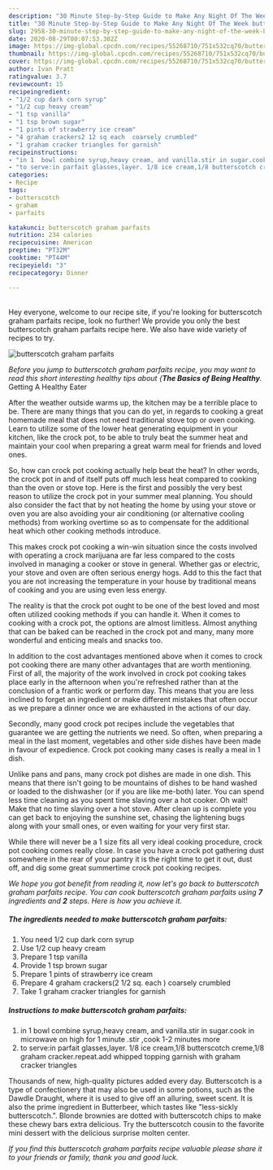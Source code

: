 ```yaml
---
description: "30 Minute Step-by-Step Guide to Make Any Night Of The Week butterscotch graham parfaits"
title: "30 Minute Step-by-Step Guide to Make Any Night Of The Week butterscotch graham parfaits"
slug: 2958-30-minute-step-by-step-guide-to-make-any-night-of-the-week-butterscotch-graham-parfaits
date: 2020-08-29T00:07:53.302Z
image: https://img-global.cpcdn.com/recipes/55268710/751x532cq70/butterscotch-graham-parfaits-recipe-main-photo.jpg
thumbnail: https://img-global.cpcdn.com/recipes/55268710/751x532cq70/butterscotch-graham-parfaits-recipe-main-photo.jpg
cover: https://img-global.cpcdn.com/recipes/55268710/751x532cq70/butterscotch-graham-parfaits-recipe-main-photo.jpg
author: Ivan Pratt
ratingvalue: 3.7
reviewcount: 15
recipeingredient:
- "1/2 cup dark corn syrup"
- "1/2 cup heavy cream"
- "1 tsp vanilla"
- "1 tsp brown sugar"
- "1 pints of strawberry ice cream"
- "4 graham crackers2 12 sq each  coarsely crumbled"
- "1 graham cracker triangles for garnish"
recipeinstructions:
- "in 1  bowl combine syrup,heavy cream, and vanilla.stir in sugar.cook in microwave on high for 1 minute .stir ,cook 1-2 minutes more"
- "to serve:in parfait glasses,layer. 1/8 ice cream,1/8 butterscotch creme,1/8 graham cracker.repeat.add whipped topping garnish with graham cracker triangles"
categories:
- Recipe
tags:
- butterscotch
- graham
- parfaits

katakunci: butterscotch graham parfaits 
nutrition: 234 calories
recipecuisine: American
preptime: "PT32M"
cooktime: "PT44M"
recipeyield: "3"
recipecategory: Dinner

---
```

<br>
Hey everyone, welcome to our recipe site, if you're looking for butterscotch graham parfaits recipe, look no further! We provide you only the best butterscotch graham parfaits recipe here. We also have wide variety of recipes to try.
<br>


![butterscotch graham parfaits](https://img-global.cpcdn.com/recipes/55268710/751x532cq70/butterscotch-graham-parfaits-recipe-main-photo.jpg)

<i>Before you jump to butterscotch graham parfaits recipe, you may want to read this short interesting healthy tips about {<strong>The Basics of Being Healthy</strong>.</i>
Getting A Healthy Eater


After the weather outside warms up, the kitchen may be a terrible place to be. There are many things that you can do yet, in regards to cooking a great homemade meal that does not need traditional stove top or oven cooking. Learn to utilize some of the lower heat generating equipment in your kitchen, like the crock pot, to be able to truly beat the summer heat and maintain your cool when preparing a great warm meal for friends and loved ones.

So, how can crock pot cooking actually help beat the heat? In other words, the crock pot in and of itself puts off much less heat compared to cooking than the oven or stove top. Here is the first and possibly the very best reason to utilize the crock pot in your summer meal planning. You should also consider the fact that by not heating the home by using your stove or oven you are also avoiding your air conditioning (or alternative cooling methods) from working overtime so as to compensate for the additional heat which other cooking methods introduce.

This makes crock pot cooking a win-win situation since the costs involved with operating a crock marijuana are far less compared to the costs involved in managing a cooker or stove in general. Whether gas or electric, your stove and oven are often serious energy hogs. Add to this the fact that you are not increasing the temperature in your house by traditional means of cooking and you are using even less energy.

 The reality is that the crock pot ought to be one of the best loved and most often utilized cooking methods if you can handle it. When it comes to cooking with a crock pot, the options are almost limitless.  Almost anything that can be baked can be reached in the crock pot and many, many more wonderful and enticing meals and snacks too.



In addition to the cost advantages mentioned above when it comes to crock pot cooking there are many other advantages that are worth mentioning. First of all, the majority of the work involved in crock pot cooking takes place early in the afternoon when you're refreshed rather than at the conclusion of a frantic work or perform day. This means that you are less inclined to forget an ingredient or make different mistakes that often occur as we prepare a dinner once we are exhausted in the actions of our day.

Secondly, many good crock pot recipes include the vegetables that guarantee we are getting the nutrients we need. So often, when preparing a meal in the last moment, vegetables and other side dishes have been made in favour of expedience. Crock pot cooking many cases is really a meal in 1 dish.

 Unlike pans and pans, many crock pot dishes are made in one dish. This means that there isn't going to be mountains of dishes to be hand washed or loaded to the dishwasher (or if you are like me-both) later. You can spend less time cleaning as you spent time slaving over a hot cooker. Oh wait! Make that no time slaving over a hot stove. After clean up is complete you can get back to enjoying the sunshine set, chasing the lightening bugs along with your small ones, or even waiting for your very first star.

While there will never be a 1 size fits all very ideal cooking procedure, crock pot cooking comes really close. In case you have a crock pot gathering dust somewhere in the rear of your pantry it is the right time to get it out, dust off, and dig some great summertime crock pot cooking recipes.


<i>We hope you got benefit from reading it, now let's go back to butterscotch graham parfaits recipe. You can cook butterscotch graham parfaits using <strong>7</strong> ingredients and <strong>2</strong> steps. Here is how you achieve it.
</i>

##### The ingredients needed to make butterscotch graham parfaits:

1. You need 1/2 cup dark corn syrup
1. Use 1/2 cup heavy cream
1. Prepare 1 tsp vanilla
1. Provide 1 tsp brown sugar
1. Prepare 1 pints of strawberry ice cream
1. Prepare 4 graham crackers(2 1/2 sq. each ) coarsely crumbled
1. Take 1 graham cracker triangles for garnish


##### Instructions to make butterscotch graham parfaits:

1. in 1  bowl combine syrup,heavy cream, and vanilla.stir in sugar.cook in microwave on high for 1 minute .stir ,cook 1-2 minutes more
1. to serve:in parfait glasses,layer. 1/8 ice cream,1/8 butterscotch creme,1/8 graham cracker.repeat.add whipped topping garnish with graham cracker triangles


Thousands of new, high-quality pictures added every day. Butterscotch is a type of confectionery that may also be used in some potions, such as the Dawdle Draught, where it is used to give off an alluring, sweet scent. It is also the prime ingredient in Butterbeer, which tastes like &#34;less-sickly butterscotch.&#34;. Blonde brownies are dotted with butterscotch chips to make these chewy bars extra delicious. Try the butterscotch cousin to the favorite mini dessert with the delicious surprise molten center. 

<i>If you find this butterscotch graham parfaits recipe valuable please share it to your friends or family, thank you and good luck.</i>
